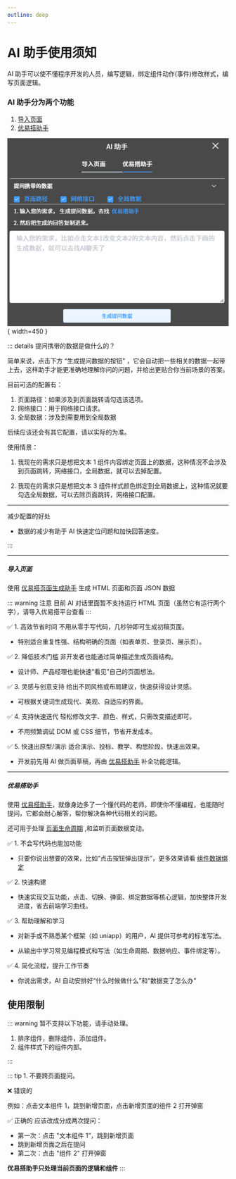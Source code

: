 ```yaml
---
outline: deep
---
```


# AI 助手使用须知

AI 助手可以使不懂程序开发的人员，编写逻辑，绑定组件动作(事件)修改样式，编写页面逻辑。

### AI 助手分为两个功能

1. [导入页面](#导入页面)
2. [优易搭助手](#优易搭助手)

![](/public/ai/AI助手.png){ width=450 }

::: details 提问携带的数据是做什么的？

简单来说，点击下方 “生成提问数据的按钮” ，它会自动把一些相关的数据一起带上去，这样助手才能更准确地理解你问的问题，并给出更贴合你当前场景的答案。

目前可选的配置有：

1. 页面路径：如果涉及到页面跳转请勾选该选项。
2. 网络接口：用于网络接口请求。
3. 全局数据：涉及到需要用到全局数据

后续应该还会有其它配置，请以实际的为准。

使用情景：

1. 我现在的需求只是想把文本 1 组件内容绑定页面上的数据，这种情况不会涉及到页面跳转，网络接口，全局数据，就可以去掉配置。

2. 我现在的需求只是想把文本 3 组件样式颜色绑定到全局数据上，这种情况就要勾选全局数据，可以去除页面跳转，网络接口配置。

---

减少配置的好处

- 数据的减少有助于 AI 快速定位问题和加快回答速度。

:::

---

##### 导入页面

使用 <a href="https://yuanqi.tencent.com/agent/ysqtzoPS9DRL" target="_blank">优易搭页面生成助手</a> 生成 HTML 页面和页面 JSON 数据

::: warning 注意
目前 AI 对话里面暂不支持运行 HTML 页面（虽然它有运行两个字），请导入优易搭平台查看
:::

✅ 1. 高效节省时间
不用从零手写代码，几秒钟即可生成初稿页面。

- 特别适合重复性强、结构明确的页面（如表单页、登录页、展示页）。

✅ 2. 降低技术门槛
非开发者也能通过简单描述生成页面结构。

- 设计师、产品经理也能快速“看见”自己的页面想法。

✅ 3. 灵感与创意支持
给出不同风格或布局建议，快速获得设计灵感。

- 可根据关键词生成现代、美观、自适应的界面。

✅ 4. 支持快速迭代
轻松修改文字、颜色、样式，只需改变描述即可。

- 不用频繁调试 DOM 或 CSS 细节，节省开发成本。

✅ 5. 快速出原型/演示
适合演示、投标、教学、构思阶段，快速出效果。

- 开发前先用 AI 做页面草稿，再由 [优易搭助手](#优易搭助手) 补全功能逻辑。

---

##### 优易搭助手

使用 <a href="https://yuanqi.tencent.com/agent/vD7sDlqbEeiH" target="_blank" rel="noopener noreferrer">优易搭助手</a>，就像身边多了一个懂代码的老师。即使你不懂编程，也能随时提问，它都会耐心解答，帮你解决各种代码相关的问题。

还可用于处理 <a href="https://uniapp.dcloud.net.cn/tutorial/page.html#lifecycle" target="_blank">页面生命周期</a> ,和监听页面数据变动。

✅ 1. 不会写代码也能加功能

- 只要你说出想要的效果，比如“点击按钮弹出提示”，更多效果请看 <a href="/docs/docs/compoents/bind-data" target="_blank" rel="noopener noreferrer">组件数据绑定</a>

✅ 2. 快速构建

- 快速实现交互功能，点击、切换、弹窗、绑定数据等核心逻辑，加快整体开发进度，省去前端学习曲线。

✅ 3. 帮助理解和学习

- 对新手或不熟悉某个框架（如 uniapp）的用户，AI 提供可参考的标准写法。

- 从输出中学习常见编程模式和写法（如生命周期、数据响应、事件绑定等）。

✅ 4. 简化流程，提升工作节奏

- 你说出需求，AI 自动安排好“什么时候做什么”和“数据变了怎么办”

## 使用限制

::: warning 暂不支持以下功能，请手动处理。

1. 排序组件，删除组件，添加组件。
2. 组件样式下的组件内部。

:::

::: tip 1. 不要跨页面提问。

❌ 错误的

例如：点击文本组件 1，跳到新增页面，点击新增页面的组件 2 打开弹窗

✅ 正确的
应该改成分成两次提问：

- 第一次：点击 "文本组件 1”，跳到新增页面
- 跳到新增页面之后在提问
- 第二次：点击 "组件 2" 打开弹窗

**优易搭助手只处理当前页面的逻辑和组件**
:::
